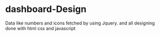 # dashboard-Design
Data like numbers and icons fetched by using Jquery.
and all designing done with html css and javascript
